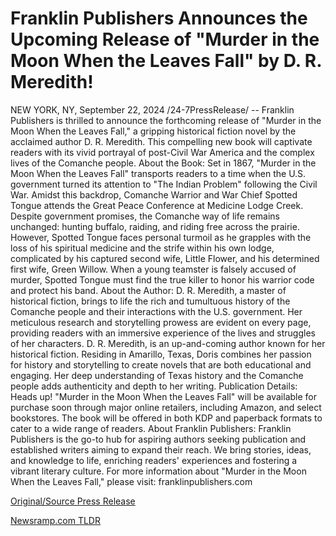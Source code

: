 # Franklin Publishers Announces the Upcoming Release of "Murder in the Moon When the Leaves Fall" by D. R. Meredith!

NEW YORK, NY, September 22, 2024 /24-7PressRelease/ -- Franklin Publishers is thrilled to announce the forthcoming release of "Murder in the Moon When the Leaves Fall," a gripping historical fiction novel by the acclaimed author D. R. Meredith. This compelling new book will captivate readers with its vivid portrayal of post-Civil War America and the complex lives of the Comanche people.   About the Book:  Set in 1867, "Murder in the Moon When the Leaves Fall" transports readers to a time when the U.S. government turned its attention to "The Indian Problem" following the Civil War. Amidst this backdrop, Comanche Warrior and War Chief Spotted Tongue attends the Great Peace Conference at Medicine Lodge Creek. Despite government promises, the Comanche way of life remains unchanged: hunting buffalo, raiding, and riding free across the prairie. However, Spotted Tongue faces personal turmoil as he grapples with the loss of his spiritual medicine and the strife within his own lodge, complicated by his captured second wife, Little Flower, and his determined first wife, Green Willow. When a young teamster is falsely accused of murder, Spotted Tongue must find the true killer to honor his warrior code and protect his band.   About the Author:   D. R. Meredith, a master of historical fiction, brings to life the rich and tumultuous history of the Comanche people and their interactions with the U.S. government. Her meticulous research and storytelling prowess are evident on every page, providing readers with an immersive experience of the lives and struggles of her characters. D. R. Meredith, is an up-and-coming author known for her historical fiction. Residing in Amarillo, Texas, Doris combines her passion for history and storytelling to create novels that are both educational and engaging. Her deep understanding of Texas history and the Comanche people adds authenticity and depth to her writing.   Publication Details:   Heads up! "Murder in the Moon When the Leaves Fall" will be available for purchase soon through major online retailers, including Amazon, and select bookstores. The book will be offered in both KDP and paperback formats to cater to a wide range of readers.  About Franklin Publishers:   Franklin Publishers is the go-to hub for aspiring authors seeking publication and established writers aiming to expand their reach. We bring stories, ideas, and knowledge to life, enriching readers' experiences and fostering a vibrant literary culture.   For more information about "Murder in the Moon When the Leaves Fall," please visit: franklinpublishers.com 

[Original/Source Press Release](https://www.24-7pressrelease.com/press-release/514557/franklin-publishers-announces-the-upcoming-release-of-murder-in-the-moon-when-the-leaves-fall-by-d-r-meredith) 

[Newsramp.com TLDR](https://newsramp.com/None) 